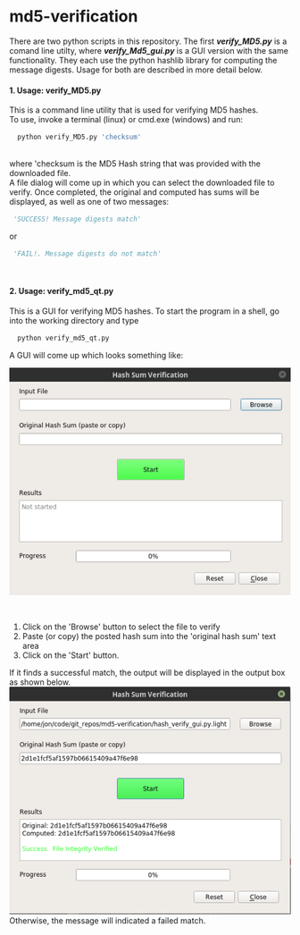 # md5-verification

There are two python scripts in this repository.  The first **_verify_MD5.py_** is a comand line utilty, where **_verify_Md5_gui.py_** is a GUI version with the same functionality. They each use the python hashlib library for computing the message digests.  Usage for both are described in more detail below. <br>

#### 1. Usage: verify_MD5.py

This is a command line utility that is used for verifying MD5 hashes.  
To use, invoke a terminal (linux) or cmd.exe (windows) and run:
```python
  python verify_MD5.py 'checksum'
``` 
<br>
 where 'checksum is the MD5 Hash string that was provided with the downloaded file.  
<br> 
 A file dialog will come up in which you can select the downloaded file to verify.  Once completed, the original and computed has sums will be displayed, as well as one of two messages:  
 
```python
 'SUCCESS! Message digests match'  
```
or  
```python
 'FAIL!. Message digests do not match'   
```
<br>

#### 2. Usage: verify_md5_qt.py

This is a GUI for verifying MD5 hashes.  To start the program in a shell, go into the working directory and type

```python
  python verify_md5_qt.py
```

A GUI will come up which looks something like:  

  ![GUI Image](/images/MD5_gui_blank.png)

<br>

1. Click on the 'Browse' button to select the file to verify
2. Paste (or copy) the posted hash sum into the 'original hash sum' text area
3. Click on the 'Start' button.

If it finds a successful match, the output will be displayed in the output box as shown below.  
![GUI Image](/images/MD5_gui_2.png)
<br>
Otherwise, the message will indicated a failed match.



